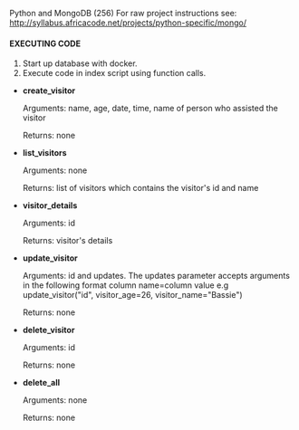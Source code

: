 Python and MongoDB (256)
For raw project instructions see: http://syllabus.africacode.net/projects/python-specific/mongo/
#### **EXECUTING CODE**
1. Start up database with docker.
2. Execute code in index script using function calls.

* **create_visitor**

    Arguments: name, age, date, time, name of person who assisted the visitor

    Returns: none

* **list_visitors**

    Arguments: none
     
    Returns: list of visitors which contains the visitor's id and name

* **visitor_details**

    Arguments: id

    Returns: visitor's details

* **update_visitor**

    Arguments: id and updates. The updates parameter accepts arguments in the following format column name=column value e.g update_visitor("id", visitor_age=26, visitor_name="Bassie")

    Returns: none

* **delete_visitor** 

    Arguments: id

    Returns: none

* **delete_all**

    Arguments: none

    Returns: none

